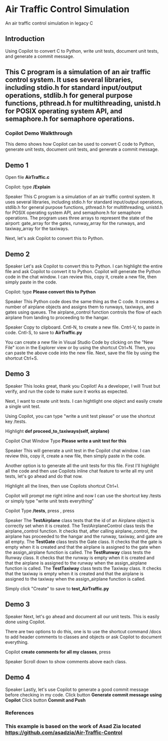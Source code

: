 # Air Traffic Control Simulation
An air traffic control simulation in legacy C

## Introduction
Using Copilot to convert C to Python, write unit tests, document unit tests, and generate a commit message.


## This C program is a simulation of an air traffic control system. It uses several libraries, including stdio.h for standard input/output operations, stdlib.h for general purpose functions, pthread.h for multithreading, unistd.h for POSIX operating system API, and semaphore.h for semaphore operations.

### Copilot Demo Walkthrough

This demo shows how Copilot can be used to convert C code to Python, generate unit tests, document unit tests, and generate a commit message.

Demo 1
----------------------------
Open file **AirTraffic.c**

Copilot: type **/Explain**

Speaker
This C program is a simulation of an air traffic control system. It uses several libraries, including stdio.h for standard input/output operations, stdlib.h for general purpose functions, pthread.h for multithreading, unistd.h for POSIX operating system API, and semaphore.h for semaphore operations. The program uses three arrays to represent the state of the airport: gate_array for the gates, runway_array for the runways, and taxiway_array for the taxiways.

Next, let's ask Copilot to convert this to Python.

Demo 2
----------------------------
Speaker
Let's ask Copilot to convert this to Python.  I can highlight the entire file and ask Copilot to convert it to Python.  Copilot will generate the Python code in the chat window.  I can review this, copy it, create a new file, then simply paste in the code.

Copilot: type **Please convert this to Python**

Speaker
This Python code does the same thing as the C code. It creates a number of airplane objects and assigns them to runways, taxiways, and gates using queues. The airplane_control function controls the flow of each airplane from landing to proceeding to the hangar.

Speaker
Copy to clipboard. Cntl-N, to create a new file. Cntrl-V, to paste in code. Cntl-S, to save to **AirTraffic.py**

You can create a new file in Visual Studio Code by clicking on the "New File" icon in the Explorer view or by using the shortcut Ctrl+N. Then, you can paste the above code into the new file. Next, save the file by using the shortcut Ctrl+S.

Demo 3
----------------------------
Speaker
This looks great, thank you Copilot!  As a developer, I will Trust but verify, and run the code to make sure it works as expected.

Next, I want to create unit tests.  I can hightlight one object and easily create a single unit test.

Using Copilot, you can type "write a unit test please" or use the shortcut key /tests.

Highlight **def proceed_to_taxiways(self, airplane)**

Copilot Chat Window
Type **Please write a unit test for this**

Speaker
This will generate a unit test in the Copilot chat window. I can review this, copy it, create a new file, then simply paste in the code.

Another option is to generate all the unit tests for this file. First I'll highlight all the code and then use Copilots inline chat feature to write all my unit tests, let's go ahead and do that now.

Highlight all the lines, then use Copilots shortcut Ctrl+I.
 
Copilot will prompt me right inline and now I can use the shortcut key /tests or simply type "write unit tests everything"

Copilot
Type **/tests**, press <tab>, press <enter>

Speaker
The **TestAirplane** class tests that the id of an Airplane object is correctly set when it is created. The TestAirplaneControl class tests the airplane_control function. It checks that, after calling airplane_control, the airplane has proceeded to the hangar and the runway, taxiway, and gate are all empty.
The **TestGate** class tests the Gate class. It checks that the gate is empty when it is created and that the airplane is assigned to the gate when the assign_airplane function is called.
The **TestRunway** class tests the Runway class. It checks that the runway is empty when it is created and that the airplane is assigned to the runway when the assign_airplane function is called.
The **TestTaxiway** class tests the Taxiway class. It checks that the taxiway is empty when it is created and that the airplane is assigned to the taxiway when the assign_airplane function is called.

Simply click "Create" to save to **test_AirTraffic.py**

Demo 3
----------------------------
Speaker
Next, let's go ahead and document all our unit tests.  This is easily done using Copilot.

There are two options to do this, one is to use the shortcut command /docs to add header comments to classes and objects or ask Copilot to document everything.

Copilot
**create comments for all my classes**, press <enter>

Speaker
Scroll down to show comments above each class.

Demo 4
----------------------------
Speaker
Lastly, let's use Copilot to generate a good commit message before checking in my code.
Click button **Generate commit message using Copilot**
Click button **Commit and Push**













### References
### This example is based on the work of Asad Zia located https://github.com/asadzia/Air-Traffic-Control

